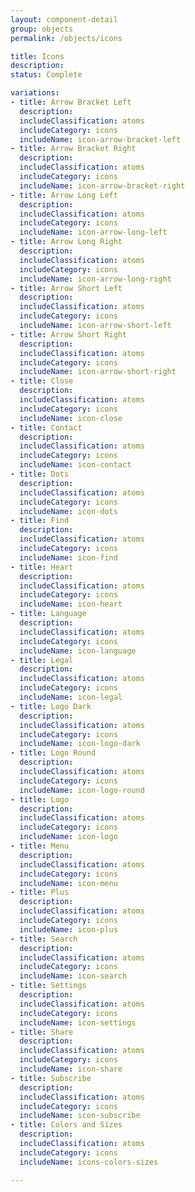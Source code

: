 ```yaml
---
layout: component-detail
group: objects
permalink: /objects/icons

title: Icons
description:
status: Complete

variations:
- title: Arrow Bracket Left
  description:
  includeClassification: atoms
  includeCategory: icons
  includeName: icon-arrow-bracket-left
- title: Arrow Bracket Right
  description:
  includeClassification: atoms
  includeCategory: icons
  includeName: icon-arrow-bracket-right
- title: Arrow Long Left
  description:
  includeClassification: atoms
  includeCategory: icons
  includeName: icon-arrow-long-left
- title: Arrow Long Right
  description:
  includeClassification: atoms
  includeCategory: icons
  includeName: icon-arrow-long-right
- title: Arrow Short Left
  description:
  includeClassification: atoms
  includeCategory: icons
  includeName: icon-arrow-short-left
- title: Arrow Short Right
  description:
  includeClassification: atoms
  includeCategory: icons
  includeName: icon-arrow-short-right
- title: Close
  description:
  includeClassification: atoms
  includeCategory: icons
  includeName: icon-close
- title: Contact
  description:
  includeClassification: atoms
  includeCategory: icons
  includeName: icon-contact
- title: Dots
  description:
  includeClassification: atoms
  includeCategory: icons
  includeName: icon-dots
- title: Find
  description:
  includeClassification: atoms
  includeCategory: icons
  includeName: icon-find
- title: Heart
  description:
  includeClassification: atoms
  includeCategory: icons
  includeName: icon-heart
- title: Language
  description:
  includeClassification: atoms
  includeCategory: icons
  includeName: icon-language
- title: Legal
  description:
  includeClassification: atoms
  includeCategory: icons
  includeName: icon-legal
- title: Logo Dark
  description:
  includeClassification: atoms
  includeCategory: icons
  includeName: icon-logo-dark
- title: Logo Round
  description:
  includeClassification: atoms
  includeCategory: icons
  includeName: icon-logo-round
- title: Logo
  description:
  includeClassification: atoms
  includeCategory: icons
  includeName: icon-logo
- title: Menu
  description:
  includeClassification: atoms
  includeCategory: icons
  includeName: icon-menu
- title: Plus
  description:
  includeClassification: atoms
  includeCategory: icons
  includeName: icon-plus
- title: Search
  description:
  includeClassification: atoms
  includeCategory: icons
  includeName: icon-search
- title: Settings
  description:
  includeClassification: atoms
  includeCategory: icons
  includeName: icon-settings
- title: Share
  description:
  includeClassification: atoms
  includeCategory: icons
  includeName: icon-share
- title: Subscribe
  description:
  includeClassification: atoms
  includeCategory: icons
  includeName: icon-subscribe
- title: Colors and Sizes
  description:
  includeClassification: atoms
  includeCategory: icons
  includeName: icons-colors-sizes

---
```

